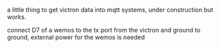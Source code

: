 a little thing to get victron data into mqtt systems, under construction but works.

connect D7 of a wemos to the tx port from the victron and ground to ground, external power for the wemos is needed
